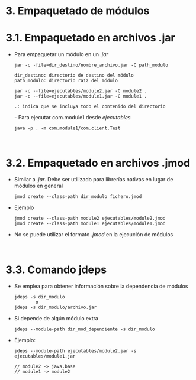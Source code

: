 # 3. Empaquetado de módulos

# 3.1. Empaquetado en archivos .jar

- Para empaquetar un módulo en un _.jar_

  ```
  jar -c -file=dir_destino/nombre_archivo.jar -C path_modulo

  dir_destino: directorio de destino del módulo
  path_modulo: directorio raíz del módulo

  jar -c --file=ejecutables/module2.jar -C module2 .
  jar -c --file=ejecutables/module1.jar -C module1 .

  .: indica que se incluya todo el contenido del directorio
  ```

  - Para ejecutar com.module1 desde _ejecutables_

  ```
  java -p . -m com.module1/com.client.Test
  ```

<br>

# 3.2. Empaquetado en archivos .jmod

- Similar a _.jar_. Debe ser utilizado para librerías nativas en lugar de módulos en general
  ```
  jmod create --class-path dir_modulo fichero.jmod
  ```
- Ejemplo
  ```
  jmod create --class-path module2 ejecutables/module2.jmod
  jmod create --class-path module1 ejecutables/module1.jmod
  ```
- No se puede utilizar el formato _.jmod_ en la ejecución de módulos

<br>

# 3.3. Comando jdeps

- Se emplea para obtener información sobre la dependencia de módulos
  ```
  jdeps -s dir_modulo
          o
  jdeps -s dir_modulo/archivo.jar
  ```
- Si depende de algún módulo extra
  ```
  jdeps --module-path dir_mod_dependiente -s dir_modulo
  ```
- Ejemplo:

  ```
  jdeps --module-path ejecutables/module2.jar -s ejecutables/module1.jar

  // module2 -> java.base
  // module1 -> module2
  ```
